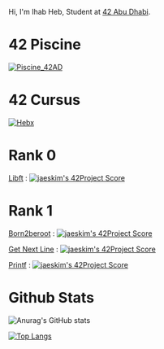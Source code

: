 Hi, I'm Ihab Heb, Student at [42 Abu Dhabi](https://42abudhabi.ae/).

# 42 Piscine
[![Piscine_42AD](https://badge42.herokuapp.com/api/stats/ihormi?cursus=C%20Piscine)](https://github.com/Hebx/Piscine_42AD)

# 42 Cursus
[![Hebx](https://badge42.herokuapp.com/api/stats/ihormi?cursus=42Cursus&privacyName=true)](https://github.com/Hebx)

# Rank 0
[Libft](https://github.com/Hebx/Libft) : [![jaeskim's 42Project Score](https://badge42.herokuapp.com/api/project/ihormi/Libft)](https://github.com/JaeSeoKim/badge42)

# Rank 1
[Born2beroot](https://github.com/Hebx/Born2BeRoot) : [![jaeskim's 42Project Score](https://badge42.herokuapp.com/api/project/ihormi/Born2beroot)](https://github.com/JaeSeoKim/badge42)

[Get Next Line](https://github.com/Hebx/Get_Next_Line) : [![jaeskim's 42Project Score](https://badge42.herokuapp.com/api/project/ihormi/get_next_line)](https://github.com/JaeSeoKim/badge42)

[Printf](https://github.com/Hebx/ft_printf) : [![jaeskim's 42Project Score](https://badge42.herokuapp.com/api/project/ihormi/ft_printf)](https://github.com/JaeSeoKim/badge42)

# Github Stats

![Anurag's GitHub stats](https://github-readme-stats.vercel.app/api?username=hebx&show_icons=true&theme=dracula)

[![Top Langs](https://github-readme-stats.vercel.app/api/top-langs/?username=hebx&layout=compact&show_icons=true&theme=dracula)](https://github.com/anuraghazra/github-readme-stats)
